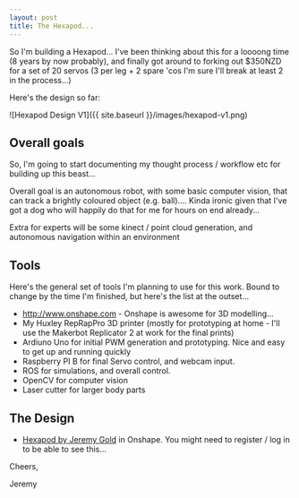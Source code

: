 ```yaml
---
layout: post
title: The Hexapod...
---
```


So I'm building a Hexapod... I've been thinking about this for a loooong time (8 years by now probably), and finally got around to forking out $350NZD for a set of 20 servos (3 per leg + 2 spare 'cos I'm sure I'll break at least 2 in the process...)

Here's the design so far: 

![Hexapod Design V1]({{ site.baseurl }}/images/hexapod-v1.png)

Overall goals
--------------

So, I'm going to start documenting my thought process / workflow etc for building up this beast...

Overall goal is an autonomous robot, with some basic computer vision, that can track a brightly coloured object (e.g. ball).... Kinda ironic given that I've got a dog who will happily do that for me for hours on end already... 

Extra for experts will be some kinect / point cloud generation, and autonomous navigation within an environment

Tools
-----

Here's the general set of tools I'm planning to use for this work. Bound to change by the time I'm finished, but here's the list at the outset...

* http://www.onshape.com - Onshape is awesome for 3D modelling... 
* My Huxley RepRapPro 3D printer (mostly for prototyping at home - I'll use the Makerbot Replicator 2 at work for the final prints) 
* Ardiuno Uno for initial PWM generation and prototyping. Nice and easy to get up and running quickly
* Raspberry PI B for final Servo control, and webcam input.
* ROS for simulations, and overall control. 
* OpenCV for computer vision
* Laser cutter for larger body parts


The Design
----------

* [Hexapod by Jeremy Gold](https://cad.onshape.com/documents/8c371044a61f4659a7fb9109/w/6f36ea3f6f37415387b44e93/e/a08924425af74449a2a145db) in Onshape. You might need to register / log in to be able to see this...


Cheers,

Jeremy


